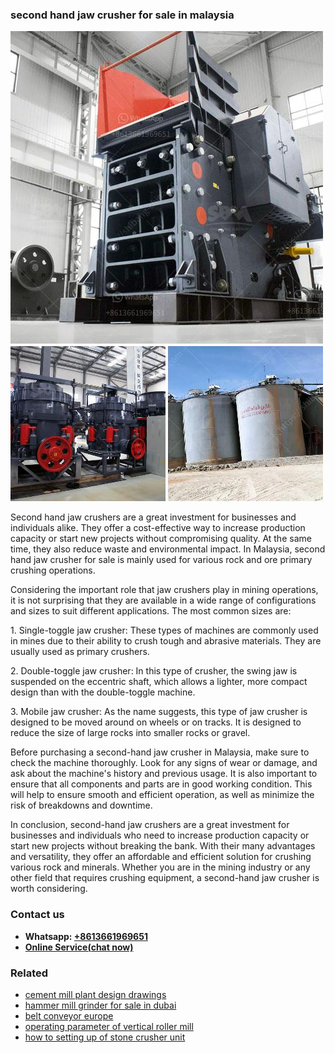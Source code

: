 <h3>second hand jaw crusher for sale in malaysia</h3><img src='1708408571.jpg' alt=''><p>Second hand jaw crushers are a great investment for businesses and individuals alike. They offer a cost-effective way to increase production capacity or start new projects without compromising quality. At the same time, they also reduce waste and environmental impact. In Malaysia, second hand jaw crusher for sale is mainly used for various rock and ore primary crushing operations.</p><p>Considering the important role that jaw crushers play in mining operations, it is not surprising that they are available in a wide range of configurations and sizes to suit different applications. The most common sizes are:</p><p>1. Single-toggle jaw crusher: These types of machines are commonly used in mines due to their ability to crush tough and abrasive materials. They are usually used as primary crushers.</p><p>2. Double-toggle jaw crusher: In this type of crusher, the swing jaw is suspended on the eccentric shaft, which allows a lighter, more compact design than with the double-toggle machine.</p><p>3. Mobile jaw crusher: As the name suggests, this type of jaw crusher is designed to be moved around on wheels or on tracks. It is designed to reduce the size of large rocks into smaller rocks or gravel.</p><p>Before purchasing a second-hand jaw crusher in Malaysia, make sure to check the machine thoroughly. Look for any signs of wear or damage, and ask about the machine's history and previous usage. It is also important to ensure that all components and parts are in good working condition. This will help to ensure smooth and efficient operation, as well as minimize the risk of breakdowns and downtime.</p><p>In conclusion, second-hand jaw crushers are a great investment for businesses and individuals who need to increase production capacity or start new projects without breaking the bank. With their many advantages and versatility, they offer an affordable and efficient solution for crushing various rock and minerals. Whether you are in the mining industry or any other field that requires crushing equipment, a second-hand jaw crusher is worth considering.</p><h3>Contact us</h3><ul><li><strong>Whatsapp:&nbsp;<a href="https://wa.me/8613661969651">+8613661969651</a></strong></li><li><a href="https://swt.shibang-china.com/?git&amp;zhl&amp;second hand jaw crusher for sale in malaysia"><strong>Online Service(chat now)</strong></a></li></ul><h3>Related</h3><ul><li><a href='cement mill plant design drawings.md'>cement mill plant design drawings</a></li><li><a href='hammer mill grinder for sale in dubai.md'>hammer mill grinder for sale in dubai</a></li><li><a href='belt conveyor europe.md'>belt conveyor europe</a></li><li><a href='operating parameter of vertical roller mill.md'>operating parameter of vertical roller mill</a></li><li><a href='how to setting up of stone crusher unit.md'>how to setting up of stone crusher unit</a></li></ul>